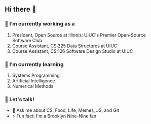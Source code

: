 ## Hi there 👋

### 🔭 I’m currently working as a 
  1. President, Open Source at Illinois: UIUC's Premier Open-Source Software Club
  2. Course Assistant, CS:225 Data Structures at UIUC
  3. Course Assistant, CS:126 Software Design Studio at UIUC

### 🌱 I’m currently learning 
  1. Systems Programming
  2. Artificial Intelligence
  3. Numerical Methods

### 👯 Let's talk!
- 💬 Ask me about CS, Food, Life, Memes, JS, and Git
- ⚡ Fun fact: I'm a Brooklyn Nine-Nine fan

<!--
**xuxey/xuxey** is a ✨ _special_ ✨ repository because its `README.md` (this file) appears on your GitHub profile.

Here are some ideas to get you started:

- 🔭 I’m currently working on ...
- 🌱 I’m currently learning ...
- 👯 I’m looking to collaborate on ...
- 🤔 I’m looking for help with ...
- 💬 Ask me about ...
- 📫 How to reach me: ...
- 😄 Pronouns: ...
- ⚡ Fun fact: ...
-->
